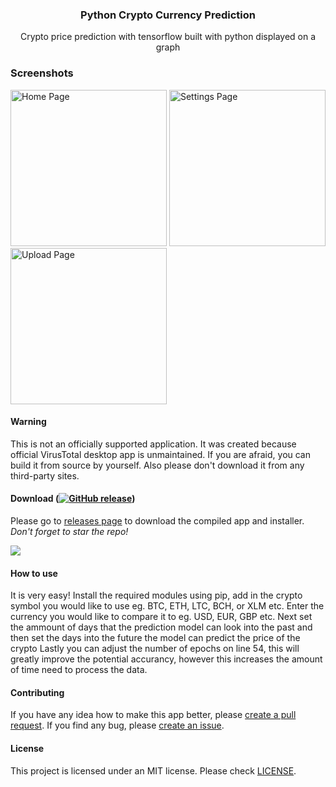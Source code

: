 

<div><h3 align="center">Python Crypto Currency Prediction</h3></div>
<p align="center">Crypto price prediction with tensorflow built with python displayed on a graph</p>
<p align="center">
</p>

### Screenshots
<p float="left">
  <img alt="Home Page" src="asset/uploader_wQfP1saGtX.png" width="250"/>
  <img alt="Settings Page" src="asset/uploader_E9QHnJkGWD.png" width="250"/>
  <img alt="Upload Page" src="asset/uploader_s9U2rQu7AT.png" width="250"/>
</p>

#### Warning
This is not an officially supported application. It was created because official VirusTotal desktop app is unmaintained. If you are afraid, you can build it from source by yourself. Also please don't download it from any third-party sites.

#### Download (<a href="https://dotnet.microsoft.com/download/dotnet-framework/thank-you/net48-web-installer"><img alt="GitHub release" src="https://img.shields.io/badge/Requires-.NET%20Framework%204.8%20(or later)-blue"></a>)
Please go to [releases page](https://github.com/JaredWestley/VirusTotalChecker/releases) to download the compiled app and installer. *Don't forget to star the repo!*

<img src="asset/api.gif" />

#### How to use
It is very easy! Install the required modules using pip, add in the crypto symbol you would like to use eg. BTC, ETH, LTC, BCH, or XLM etc. Enter the currency you would like to compare it to eg. USD, EUR, GBP etc.
Next set the ammount of days that the prediction model can look into the past and then set the days into the future the model can predict the price of the crypto
Lastly you can adjust the number of epochs on line 54, this will greatly improve the potential accurancy, however this increases the amount of time need to process the data.

#### Contributing
If you have any idea how to make this app better, please [create a pull request](https://github.com/JaredWestley/Python-Crypto-Currency-Prediction/compare). If you find any bug, please [create an issue](https://github.com/JaredWestley/Python-Crypto-Currency-Prediction/issues/new).

#### License
This project is licensed under an MIT license. Please check [LICENSE](LICENSE).
